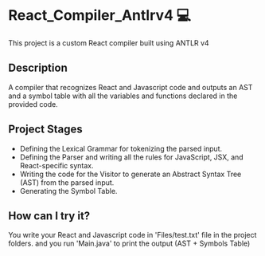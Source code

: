 # React_Compiler_Antlrv4 💻
This project is a custom React compiler built using ANTLR v4



## Description
A compiler that recognizes React and Javascript code and outputs an AST and a symbol table with all the variables and functions declared in the provided code. 


## Project Stages
- Defining the Lexical Grammar for tokenizing the parsed input.
- Defining the Parser and writing all the rules for JavaScript, JSX, and React-specific syntax.
- Writing the code for the Visitor to generate an Abstract Syntax Tree (AST) from the parsed input.
- Generating the Symbol Table.


## How can I try it?
You write your React and Javascript code in 'Files/test.txt' file in the project folders.
and you run 'Main.java' to print the output (AST + Symbols Table)
